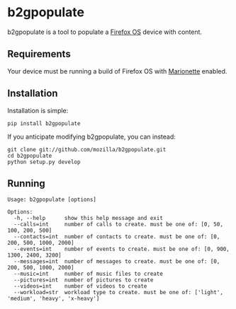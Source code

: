 # b2gpopulate

b2gpopulate is a tool to populate a
[Firefox OS](https://developer.mozilla.org/en-US/docs/Mozilla/Firefox_OS)
device with content.

## Requirements

Your device must be running a build of Firefox OS with
[Marionette](https://developer.mozilla.org/docs/Marionette) enabled.

## Installation

Installation is simple:

    pip install b2gpopulate

If you anticipate modifying b2gpopulate, you can instead:

    git clone git://github.com/mozilla/b2gpopulate.git
    cd b2gpopulate
    python setup.py develop

## Running

    Usage: b2gpopulate [options]

    Options:
      -h, --help      show this help message and exit
      --calls=int     number of calls to create. must be one of: [0, 50, 100, 200, 500]
      --contacts=int  number of contacts to create. must be one of: [0, 200, 500, 1000, 2000]
      --events=int    number of events to create. must be one of: [0, 900, 1300, 2400, 3200]
      --messages=int  number of messages to create. must be one of: [0, 200, 500, 1000, 2000]
      --music=int     number of music files to create
      --pictures=int  number of pictures to create
      --videos=int    number of videos to create
      --workload=str  workload type to create. must be one of: ['light', 'medium', 'heavy', 'x-heavy']

